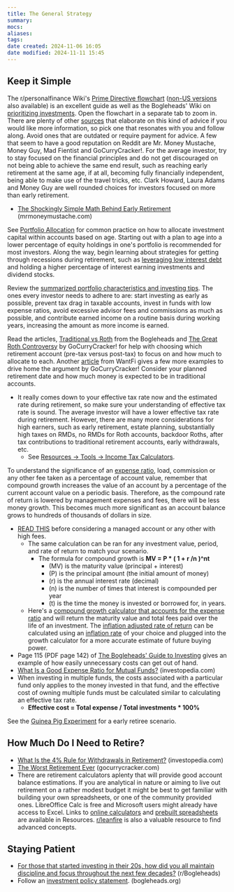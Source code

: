 ```yaml
---
title: The General Strategy
summary: 
mocs: 
aliases: 
tags: 
date created: 2024-11-06 16:05
date modified: 2024-11-11 15:45
---
```

## Keep it Simple
The r/personalfinance Wiki's [Prime Directive flowchart](https://imgur.com/personal-income-spending-flowchart-united-states-lSoUQr2) ([non-US versions](https://www.reddit.com/r/personalfinance/wiki/commontopics/#wiki_graphical_version) also available) is an excellent guide as well as the Bogleheads' Wiki on [prioritizing investments](https://www.bogleheads.org/wiki/Prioritizing_investments). Open the flowchart in a separate tab to zoom in. There are plenty of other [sources](../resources/main.md#blogs)<!-- #internal_anchor_link --> that elaborate on this kind of advice if you would like more information, so pick one that resonates with you and follow along. Avoid ones that are outdated or require payment for advice. A few that seem to have a good reputation on Reddit are Mr. Money Mustache, Money Guy, Mad Fientist and GoCurryCracker!. For the average investor, try to stay focused on the financial principles and do not get discouraged on not being able to achieve the same end result, such as reaching early retirement at the same age, if at all, becoming fully financially independent, being able to make use of the travel tricks, etc. Clark Howard, Laura Adams and Money Guy are well rounded choices for investors focused on more than early retirement.

- [The Shockingly Simple Math Behind Early Retirement](https://www.mrmoneymustache.com/2012/01/13/the-shockingly-simple-math-behind-early-retirement/) (mrmoneymustache.com)

See [Portfolio Allocation](portfolio-allocation.md)<!-- #internal_link --> for common practice on how to allocate investment capital within accounts based on age. Starting out with a plan to age into a lower percentage of equity holdings in one's portfolio is recommended for most investors. Along the way, begin learning about strategies for getting through recessions during retirement, such as [leveraging low interest debt](https://www.gocurrycracker.com/debt-as-a-recession-tool/) and holding a higher percentage of interest earning investments and dividend stocks.

Review the [summarized portfolio characteristics and investing tips](../resources/main.md#summarized-portfolio-characteristics-and-investing-tips)<!-- #internal_link -->. The ones every investor needs to adhere to are: start investing as early as possible, prevent tax drag in taxable accounts, invest in funds with low expense ratios, avoid excessive advisor fees and commissions as much as possible, and contribute earned income on a routine basis during working years, increasing the amount as more income is earned.

Read the articles, [Traditional vs Roth](https://www.bogleheads.org/wiki/Traditional_versus_Roth) from the Bogleheads and [The Great Roth Controversy](https://www.gocurrycracker.com/roth-sucks/) by GoCurryCracker! for help with choosing which retirement account (pre-tax versus post-tax) to focus on and how much to allocate to each. Another [article](https://wantfi.com/skip-the-roth-ira-and-401k-pay-less-tax.html) from WantFi gives a few more examples to drive home the argument by GoCurryCracker! Consider your planned retirement date and how much money is expected to be in traditional accounts.

- It really comes down to your effective tax rate now and the estimated rate during retirement, so make sure your understanding of effective tax rate<!-- #update_with_instant_preview --> is sound. The average investor will have a lower effective tax rate during retirement. However, there are many more considerations for high earners, such as early retirement, estate planning, substantially high taxes on RMDs, no RMDs for Roth accounts, backdoor Roths, after tax contributions to traditional retirement accounts, early withdrawals, etc.
	- See [Resources -> Tools -> Income Tax Calculators](../resources/tools.md#income-tax-calculators)<!-- #internal_anchor_link -->.

To understand the significance of an [expense ratio](https://www.bogleheads.org/wiki/Expense_ratios), load, commission or any other fee taken as a percentage of account value, remember that compound growth increases the value of an account by a percentage of the current account value on a periodic basis. Therefore, as the compound rate of return is lowered by management expenses and fees, there will be less money growth. This becomes much more significant as an account balance grows to hundreds of thousands of dollars in size. 

- [READ THIS](https://www.reddit.com/r/Bogleheads/comments/sph67r/trying_to_understand_the_math_of_mutual_fund_fees/) before considering a managed account or any other with high fees.
	- The same calculation can be ran for any investment value, period, and rate of return to match your scenario.
		- The formula for compound growth is **MV = P * ( 1 + r /n )^nt**
			- (MV) is the maturity value (principal + interest)
			- (P) is the principal amount (the initial amount of money)
			- (r) is the annual interest rate (decimal)
			- (n) is the number of times that interest is compounded per year
			- (t) is the time the money is invested or borrowed for, in years.
	- Here's a [compound growth calculator that accounts for the expense ratio](https://www.omnicalculator.com/finance/expense-ratio#how-much-does-the-expense-ratio-cost-you) and will return the maturity value and total fees paid over the life of an investment. The [inflation adjusted rate of return](https://www.omnicalculator.com/finance/real-rate-of-return) can be calculated using an [inflation rate](https://inflationdata.com/Inflation/Inflation_Rate/Long_Term_Inflation.asp) of your choice and plugged into the growth calculator for a more accurate estimate of future buying power. 
- Page 115 (PDF page 142) of [The Bogleheads' Guide to Investing](https://archive.org/details/null-1_202312/mode/2up) gives an example of how easily unnecessary costs can get out of hand.
- [What Is a Good Expense Ratio for Mutual Funds?](https://www.investopedia.com/ask/answers/032715/when-expense-ratio-considered-high-and-when-it-considered-low.asp) (investopedia.com)
- When investing in multiple funds, the costs associated with a particular fund only applies to the money invested in that fund, and the effective cost of owning multiple funds must be calculated similar to calculating an effective tax rate.
	- **Effective cost = Total expense / Total investments * 100%**

See the [Guinea Pig Experiment](https://www.madfientist.com/guinea-pig-experiment/) for a early retiree scenario.
## How Much Do I Need to Retire?
- [What Is the 4% Rule for Withdrawals in Retirement?](https://www.investopedia.com/terms/f/four-percent-rule.asp) (investopedia.com)
- [The Worst Retirement Ever](https://www.gocurrycracker.com/the-worst-retirement-ever/) (gocurrycracker.com)
- There are retirement calculators aplenty that will provide good account balance estimations. If you are analytical in nature or aiming to live out retirement on a rather modest budget it might be best to get familiar with building your own spreadsheets, or one of the community provided ones. LibreOffice Calc is free and Microsoft users might already have access to Excel. Links to [online calculators](../resources/tools.md#net-worth-distribution-estimators)<!-- #internal_anchor_link --> and [prebuilt spreadsheets](../resources/tools.md#more-calculators-and-budgeting-tools)<!-- #internal_anchor_link --> are available in Resources. [r/leanfire](https://www.reddit.com/r/leanfire/wiki/index/) is also a valuable resource to find advanced concepts.
## Staying Patient
- [For those that started investing in their 20s, how did you all maintain discipline and focus throughout the next few decades?](https://www.reddit.com/r/Bogleheads/comments/172lqtp/for_those_that_started_investing_in_their_20s_how/) (r/Bogleheads)
- Follow an [investment policy statement](https://www.bogleheads.org/wiki/Investment_policy_statement). (bogleheads.org)

